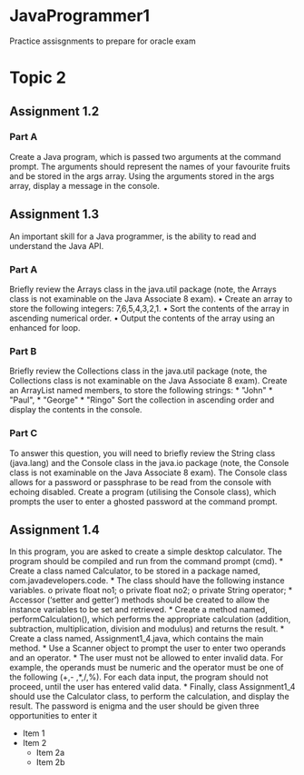 # JavaProgrammer1
Practice assisgnments to prepare for oracle exam

# Topic 2
## Assignment 1.2

### Part A
  Create a Java program, which is passed two arguments at the command prompt.
  The arguments should represent the names of your favourite fruits and be stored in
  the args array.
  Using the arguments stored in the args array, display a message in the console.

## Assignment 1.3
  An important skill for a Java programmer, is the ability to read and understand the
  Java API.
  
### Part A
  Briefly review the Arrays class in the java.util package (note, the Arrays class is not
  examinable on the Java Associate 8 exam).
    • Create an array to store the following integers: 7,6,5,4,3,2,1.
    • Sort the contents of the array in ascending numerical order.
    • Output the contents of the array using an enhanced for loop.
    
### Part B
  Briefly review the Collections class in the java.util package (note, the Collections
  class is not examinable on the Java Associate 8 exam).
  Create an ArrayList named members, to store the following strings:
    * "John"
    * "Paul",
    * "George"
    * "Ringo"
  Sort the collection in ascending order and display the contents in the console.
  
### Part C

  To answer this question, you will need to briefly review the String class (java.lang)
  and the Console class in the java.io package (note, the Console class is not
  examinable on the Java Associate 8 exam).
  The Console class allows for a password or passphrase to be read from the console
  with echoing disabled.
  Create a program (utilising the Console class), which prompts the user to enter a
  ghosted password at the command prompt.
  
## Assignment 1.4

  In this program, you are asked to create a simple desktop calculator. The program
  should be compiled and run from the command prompt (cmd).
    * Create a class named Calculator, to be stored in a package named,
    com.javadevelopers.code.
    * The class should have the following instance variables.
      o private float no1;
      o private float no2;
      o private String operator;
    * Accessor (‘setter and getter’) methods should be created to allow the instance
    variables to be set and retrieved.
    * Create a method named, performCalculation(), which performs the
    appropriate calculation (addition, subtraction, multiplication, division and
    modulus) and returns the result.
    * Create a class named, Assignment1_4.java, which contains the main
    method.
    * Use a Scanner object to prompt the user to enter two operands and an
    operator.
    * The user must not be allowed to enter invalid data. For example, the
    operands must be numeric and the operator must be one of the following (+,-
    ,*,/,%). For each data input, the program should not proceed, until the user
    has entered valid data.
    * Finally, class Assignment1_4 should use the Calculator class, to perform the
    calculation, and display the result.
    The password is enigma and the user should be given three opportunities to enter it
    
    
* Item 1
* Item 2
  * Item 2a
  * Item 2b
